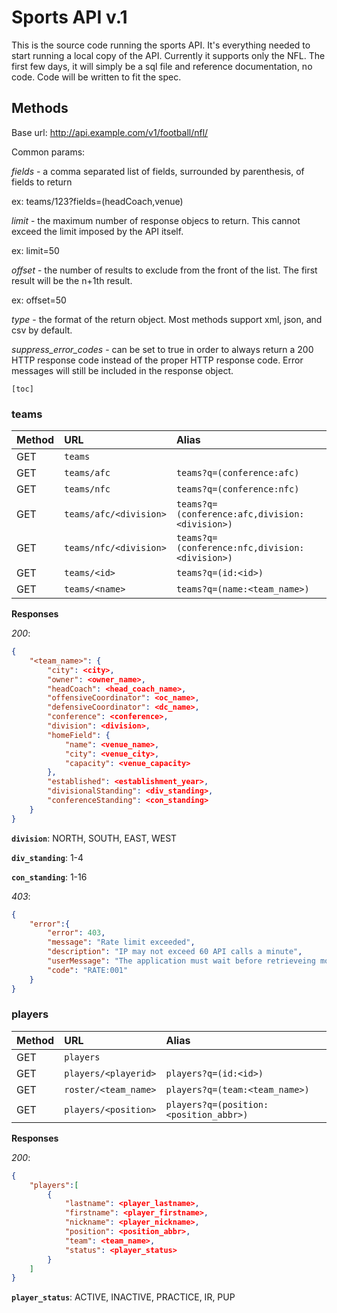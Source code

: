 # Sports API v.1


This is the source code running the sports API.  It's everything needed to start running a local copy of the API.  Currently it supports only the NFL.  The first few days, it will simply be a sql file and reference documentation, no code.  Code will be written to fit the spec.

## Methods

Base url: http://api.example.com/v1/football/nfl/

Common params:

*fields* - a comma separated list of fields, surrounded by parenthesis, of fields to return

ex: teams/123?fields=(headCoach,venue)

*limit* - the maximum number of response objecs to return.  This cannot exceed the limit imposed by the API itself.

ex: limit=50

*offset* - the number of results to exclude from the front of the list. The first result will be the n+1th result.

ex: offset=50

*type* - the format of the return object.  Most methods support xml, json, and csv by default.

*suppress_error_codes* - can be set to true in order to always return a 200 HTTP response code instead of the proper HTTP response code.  Error messages will still be included in the response object.

`[toc]`


### teams


| Method | URL    | Alias |
|:------ |:----- |:----- |
| GET    | ```teams``` | |
| GET    | ```teams/afc``` | ```teams?q=(conference:afc)``` |
| GET    | ```teams/nfc``` | ```teams?q=(conference:nfc)``` |
| GET    | ```teams/afc/<division>``` | ```teams?q=(conference:afc,division:<division>)``` |
| GET    | ```teams/nfc/<division>``` | ```teams?q=(conference:nfc,division:<division>)``` |
| GET    | ```teams/<id>``` | ```teams?q=(id:<id>)``` |
| GET    | ```teams/<name>``` | ```teams?q=(name:<team_name>)``` |

**Responses**

*200*:

```json
{
	"<team_name>": {
		"city": <city>,
		"owner": <owner_name>,
		"headCoach": <head_coach_name>,
		"offensiveCoordinator": <oc_name>,
		"defensiveCoordinator": <dc_name>,
		"conference": <conference>,
		"division": <division>,
		"homeField": {
			"name": <venue_name>,
			"city": <venue_city>,
			"capacity": <venue_capacity>
		},
		"established": <establishment_year>,
		"divisionalStanding": <div_standing>,
		"conferenceStanding": <con_standing>
	}
}
```

**```division```**: NORTH, SOUTH, EAST, WEST

**```div_standing```**: 1-4

**```con_standing```**: 1-16


*403*:

```json
{
	"error":{
		"error": 403,
		"message": "Rate limit exceeded",
		"description": "IP may not exceed 60 API calls a minute",
		"userMessage": "The application must wait before retrieveing more information from the severs.",
		"code": "RATE:001"
	}
}
```

### players

| Method | URL    | Alias |
|:------ |:----- |:----- |
| GET    | ```players``` | |
| GET    | ```players/<playerid>``` | ```players?q=(id:<id>)``` |
| GET    | ```roster/<team_name>``` | ```players?q=(team:<team_name>)``` |
| GET    | ```players/<position>``` | ```players?q=(position:<position_abbr>)``` |

**Responses**

*200*:

```json
{
	"players":[
		{
			"lastname": <player_lastname>,
			"firstname": <player_firstname>,
			"nickname": <player_nickname>,
			"position": <position_abbr>,
			"team": <team_name>,
			"status": <player_status>
		}
	]
}
```

**```player_status```**: ACTIVE, INACTIVE, PRACTICE, IR, PUP
